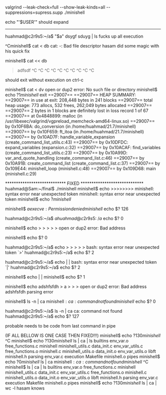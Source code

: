 valgrind --leak-check=full --show-leak-kinds=all --suppressions=supress.supp ./minishell

echo "'$USER'"
should expand

----------------

huahmad@c2r9s5:~/a$ "$a" dsygf sduyg | ls
fucks up all execution


^Cminishell$ cat < db
cat: -: Bad file descriptor
hasam did some magic with his quick fix

minishell$ cat << db
> adfsdf
> ^C
> ^C
> ^C
> ^C
> ^C
> ^C
> ^C
> ^C
> ^C
> ^C

should exit without execution on ctrl-c

minishell$ cat < dv
open or dup2 error: No such file or directory
minishell$ echo $?
1
minishell$
exit
==29007==
==29007== HEAP SUMMARY:
==29007==     in use at exit: 208,448 bytes in 241 blocks
==29007==   total heap usage: 773 allocs, 532 frees, 262,049 bytes allocated
==29007==
==29007== 2 bytes in 1 blocks are definitely lost in loss record 1 of 67
==29007==    at 0x4848899: malloc (in /usr/libexec/valgrind/vgpreload_memcheck-amd64-linux.so)
==29007==    by 0x10F6BA: do_conversion (in /home/huahmad/21.7/minishell)
==29007==    by 0x10F659: ft_itoa (in /home/huahmad/21.7/minishell)
==29007==    by 0x10AD7F: handle_variable_expansion (create_command_list_utils.c:43)
==29007==    by 0x10DFDC: expand_variables (expansion.c:32)
==29007==    by 0x10ACAF: find_variables (create_command_list_utils.c:23)
==29007==    by 0x10A99D: var_and_quote_handling (create_command_list.c:46)
==29007==    by 0x10A91B: create_command_list (create_command_list.c:37)
==29007==    by 0x109E44: minishell_loop (minishell.c:48)
==29007==    by 0x109D68: main (minishell.c:29)

**************************** FIXED *****************************
huahmad@Sam:~/final$ ./minishell
minishell$ echo >>>>>>>>
minishell: syntax error near unexpected token
minishell: syntax error near unexpected token
minishell$ echo $?
minishell$



minishell$ $a
execve: Permission denied
minishell$ echo $?
126

huahmad@c2r9s5:~/a$ $a
huahmad@c2r9s5:~/a$ echo $?
0





minishell$ echo > > > > >
open or dup2 error: Bad address

minishell$ echo $?
0

huahmad@c2r9s5:~/a$ echo > > > > >
bash: syntax error near unexpected token `>'
huahmad@c2r9s5:~/a$ echo $?
2









huahmad@c2r9s5:~/a$ echo | |
bash: syntax error near unexpected token `|'
huahmad@c2r9s5:~/a$ echo $?
2

minishell$ echo | |
minishell$ echo $?
1









minishell$ echo adshfsfdh > a > > >
open or dup2 error: Bad address
adshfsfdh
parsing error









minishell$ ls -n | ca
minishell$: ca: command not found
minishell$ echo $?
0

huahmad@c2r9s5:~/a$ ls -n | ca
ca: command not found
huahmad@c2r9s5:~/a$ echo $?
127

probable needs to be code from last command in pipe








(IF ALL BELLOW IS ONE CASE THEN FIXED!!!)
minishell$ echo $?
130
minishell$ ^C
minishell$ echo $?
130
minishell$ ls | ca | ls
builtins     env_var.o        free_functions.c  minishell    minishell_utils.c
data_init.c  env_var_utils.c  free_functions.o  minishell.c  minishell_utils.o
data_init.o  env_var_utils.o  libft             minishell.h  parsing
env_var.c    execution        Makefile          minishell.o  pipes
minishell$ echo $?
0
minishell$ ls | ca 
minishell$: ca: command not found
minishell$ ^C
minishell$ ls | ca | ls
builtins     env_var.o        free_functions.c  minishell    minishell_utils.c
data_init.c  env_var_utils.c  free_functions.o  minishell.c  minishell_utils.o
data_init.o  env_var_utils.o  libft             minishell.h  parsing
env_var.c    execution        Makefile          minishell.o  pipes
minishell$ echo $?
130
minishell$ ls | ca | wc -l
hasam knows

